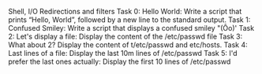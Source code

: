Shell, I/O Redirections and filters
Task 0: 
Hello World: Write a script that prints “Hello, World”, followed by a new line to the standard output.
Task 1:
Confused Smiley: Write a script that displays a confused smiley "(Ôo)'
Task 2:
Let's display a file: Display the content of the /etc/passwd file
Task 3:
What about 2? Display the content of t/etc/passwd and etc/hosts. 
Task 4:
Last lines of a file: Display the last 10m lines of /etc/passwd
Task 5:
I'd prefer the last ones actually: Display the first 10 lines of /etc/passwd

